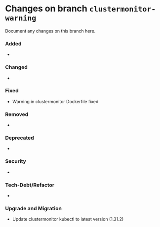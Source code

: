 # Changes on branch `clustermonitor-warning`
Document any changes on this branch here.
### Added
- 

### Changed
- 

### Fixed
- Warning in clustermonitor Dockerfile fixed

### Removed
- 

### Deprecated
- 

### Security
- 

### Tech-Debt/Refactor
- 

### Upgrade and Migration
- Update clustermonitor kubectl to latest version (1.31.2)
